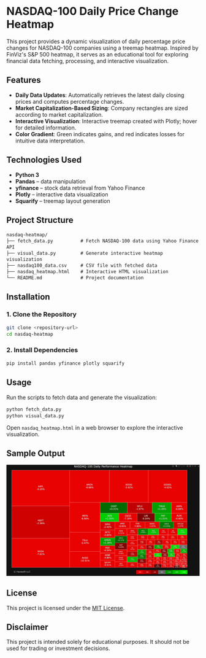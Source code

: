 # NASDAQ-100 Daily Price Change Heatmap

This project provides a dynamic visualization of daily percentage price changes for NASDAQ-100 companies using a treemap heatmap. Inspired by FinViz's S&P 500 heatmap, it serves as an educational tool for exploring financial data fetching, processing, and interactive visualization.

## Features

- **Daily Data Updates**: Automatically retrieves the latest daily closing prices and computes percentage changes.
- **Market Capitalization-Based Sizing**: Company rectangles are sized according to market capitalization.
- **Interactive Visualization**: Interactive treemap created with Plotly; hover for detailed information.
- **Color Gradient**: Green indicates gains, and red indicates losses for intuitive data interpretation.

## Technologies Used

- **Python 3**
- **Pandas** – data manipulation
- **yfinance** – stock data retrieval from Yahoo Finance
- **Plotly** – interactive data visualization
- **Squarify** – treemap layout generation

## Project Structure

```
nasdaq-heatmap/
├── fetch_data.py          # Fetch NASDAQ-100 data using Yahoo Finance API
├── visual_data.py         # Generate interactive heatmap visualization
├── nasdaq100_data.csv     # CSV file with fetched data
├── nasdaq_heatmap.html    # Interactive HTML visualization
└── README.md              # Project documentation
```

## Installation

### 1. Clone the Repository

```bash
git clone <repository-url>
cd nasdaq-heatmap
```

### 2. Install Dependencies

```bash
pip install pandas yfinance plotly squarify
```

## Usage

Run the scripts to fetch data and generate the visualization:

```bash
python fetch_data.py
python visual_data.py
```

Open `nasdaq_heatmap.html` in a web browser to explore the interactive visualization.

## Sample Output

![NASDAQ-100 Heatmap Example](images/qqq_heatmap_sample.png)

## License

This project is licensed under the [MIT License](LICENSE).

## Disclaimer

This project is intended solely for educational purposes. It should not be used for trading or investment decisions.

